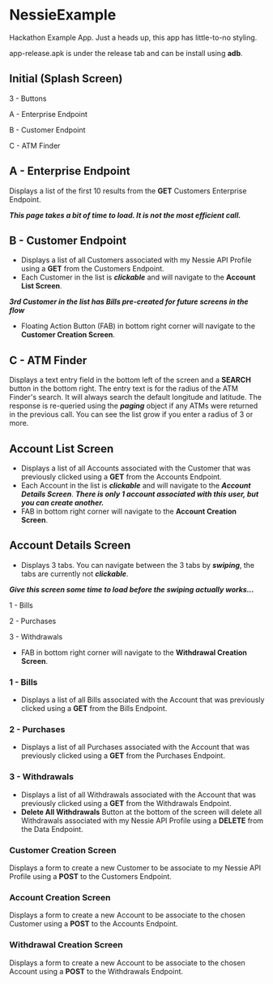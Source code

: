 # NessieExample
Hackathon Example App. Just a heads up, this app has little-to-no styling.

app-release.apk is under the release tab and can be install using **adb**.

## Initial (Splash Screen)
3 - Buttons

  A - Enterprise Endpoint
  
  B - Customer Endpoint
  
  C - ATM Finder
  
## A - Enterprise Endpoint
Displays a list of the first 10 results from the **GET** Customers Enterprise Endpoint.

***This page takes a bit of time to load. It is not the most efficient call.***
 
## B - Customer Endpoint
* Displays a list of all Customers associated with my Nessie API Profile using a **GET** from the Customers Endpoint.
* Each Customer in the list is ***clickable*** and will navigate to the **Account List Screen**.

***3rd Customer in the list has Bills pre-created for future screens in the flow***
* Floating Action Button (FAB) in bottom right corner will navigate to the **Customer Creation Screen**.

## C - ATM Finder
Displays a text entry field in the bottom left of the screen and a **SEARCH** button in the bottom right. The entry text is for the radius of the ATM Finder's search. It will always search the default longitude and latitude. The response is re-queried using the ***paging*** object if any ATMs were returned in the previous call. You can see the list grow if you enter a radius of 3 or more.

## Account List Screen
* Displays a list of all Accounts associated with the Customer that was previously clicked using a **GET** from the Accounts Endpoint.
* Each Account in the list is ***clickable*** and will navigate to the ***Account Details Screen***.
***There is only 1 account associated with this user, but you can create another.***
* FAB in bottom right corner will navigate to the **Account Creation Screen**.

## Account Details Screen
* Displays 3 tabs. You can navigate between the 3 tabs by ***swiping***, the tabs are currently not ***clickable***.

***Give this screen some time to load before the swiping actually works...***

  1 - Bills
  
  2 - Purchases
  
  3 - Withdrawals
  
* FAB in bottom right corner will navigate to the **Withdrawal Creation Screen**.
  
### 1 - Bills
* Displays a list of all Bills associated with the Account that was previously clicked using a **GET** from the Bills Endpoint.

### 2 - Purchases
* Displays a list of all Purchases associated with the Account that was previously clicked using a **GET** from the Purchases Endpoint.

### 3 - Withdrawals
* Displays a list of all Withdrawals associated with the Account that was previously clicked using a **GET** from the Withdrawals Endpoint.
* **Delete All Withdrawals** Button at the bottom of the screen will delete all Withdrawals associated with my Nessie API Profile using a **DELETE** from the Data Endpoint.

### Customer Creation Screen
Displays a form to create a new Customer to be associate to my Nessie API Profile using a **POST** to the Customers Endpoint.

### Account Creation Screen
Displays a form to create a new Account to be associate to the chosen Customer using a **POST** to the Accounts Endpoint.

### Withdrawal Creation Screen
Displays a form to create a new Account to be associate to the chosen Account using a **POST** to the Withdrawals Endpoint.
